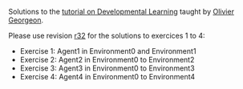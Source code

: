 Solutions to the [tutorial on Developmental Learning](http://www.oliviergeorgeon.com/radical-interactionism/developmental-learning.htm) taught by [Olivier Georgeon](http://www.oliviergeorgeon.com/).

Please use revision [r32](https://code.google.com/p/developmental-learning-tutorial/source/detail?r=32) for the solutions to exercices 1 to 4:
  * Exercise 1: Agent1 in Environment0 and Environment1
  * Exercise 2: Agent2 in Environment0 to Environment2
  * Exercise 3: Agent3 in Environment0 to Environment3
  * Exercise 4: Agent4 in Environment0 to Environment4
